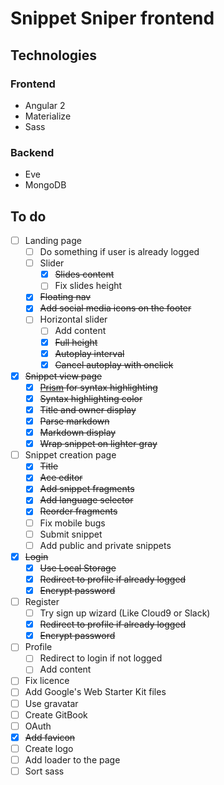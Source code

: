 # Snippet Sniper frontend

## Technologies

### Frontend

- Angular 2
- Materialize
- Sass

### Backend

- Eve
- MongoDB

## To do

- [ ] Landing page
	- [ ] Do something if user is already logged
  - [ ] Slider
  	- [x] ~~Slides content~~
    - [ ] Fix slides height
  - [x] ~~Floating nav~~
  - [x] ~~Add social media icons on the footer~~
  - [ ] Horizontal slider
    - [ ] Add content
    - [x] ~~Full height~~
    - [x] ~~Autoplay interval~~
    - [x] ~~Cancel autoplay with onclick~~
- [x] ~~Snippet view page~~
  - [x] ~~[Prism](prismjs.com) for syntax highlighting~~ 
  - [x] ~~Syntax highlighting color~~
  - [x] ~~Title and owner display~~
  - [x] ~~Parse markdown~~
  - [x] ~~Markdown display~~
  - [x] ~~Wrap snippet on lighter gray~~
- [ ] Snippet creation page
  - [x] ~~Title~~
  - [x] ~~Ace editor~~
  - [x] ~~Add snippet fragments~~
  - [x] ~~Add language selector~~
  - [x] ~~Reorder fragments~~
  - [ ] Fix mobile bugs
  - [ ] Submit snippet
  - [ ] Add public and private snippets
- [x] ~~Login~~ 
	- [x] ~~Use Local Storage~~
	- [x] ~~Redirect to profile if already logged~~
	- [x] ~~Encrypt password~~
- [ ] Register
	- [ ] Try sign up wizard (Like Cloud9 or Slack)
	- [x] ~~Redirect to profile if already logged~~ 
	- [x] ~~Encrypt password~~
- [ ] Profile
	- [ ] Redirect to login if not logged
	- [ ] Add content
- [ ] Fix licence
- [ ] Add Google's Web Starter Kit files
- [ ] Use gravatar
- [ ] Create GitBook
- [ ] OAuth
- [x] ~~Add favicon~~
- [ ] Create logo 
- [ ] Add loader to the page
- [ ] Sort sass
